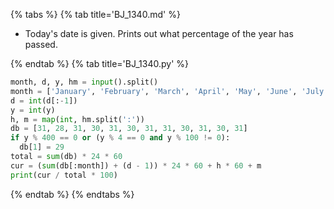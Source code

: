 {% tabs %}
{% tab title='BJ_1340.md' %}

* Today's date is given. Prints out what percentage of the year has passed.

{% endtab %}
{% tab title='BJ_1340.py' %}

```py
month, d, y, hm = input().split()
month = ['January', 'February', 'March', 'April', 'May', 'June', 'July', 'August', 'September', 'October', 'November', 'December'].index(month)
d = int(d[:-1])
y = int(y)
h, m = map(int, hm.split(':'))
db = [31, 28, 31, 30, 31, 30, 31, 31, 30, 31, 30, 31]
if y % 400 == 0 or (y % 4 == 0 and y % 100 != 0):
  db[1] = 29
total = sum(db) * 24 * 60
cur = (sum(db[:month]) + (d - 1)) * 24 * 60 + h * 60 + m
print(cur / total * 100)
```

{% endtab %}
{% endtabs %}